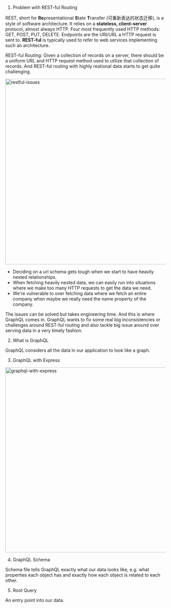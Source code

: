 1. Problem with REST-ful Routing

REST, short for **Re**presentational **S**tate **T**ransfer (可重新表达的状态迁移), is a style of software architecture. It relies on a **stateless, client-server** protocol, almost always HTTP. Four most frequently used HTTP methods: GET, POST, PUT, DELETE. Endpoints are the URI/URL a HTTP request is sent to. **REST-ful** is typically used to refer to web services implementing such an architecture.

REST-ful Routing: Given a collection of records on a server, there should be a uniform URL and HTTP request method used to utilize that collection of records. And REST-ful routing with highly reational data starts to get quite challenging. 

<img width="581" alt="restful-issues" src="https://user-images.githubusercontent.com/20265633/38963276-147e0646-433f-11e8-9b45-7d069c451689.PNG">

- Deciding on a url schema gets tough when we start to have heavily nested relationships.
- When fetching heavily nested data, we can easily run into situations where we make too many HTTP requests to get the data we need.
- We're vulnerable to over fetching data where we fetch an entire company when maybe we really need the name property of the company.

The issues can be solved but takes engineering time. And this is where GraphQL comes in. GraphQL wants to fix some real big inconsistencies or challenges around REST-ful routing and also tackle big issue around over serving data in a very timely fashion.

2. What is GraphQL

GraphQL considers all the data in our application to look like a graph.

3. GraphQL with Express

<img width="579" alt="graphql-with-express" src="https://user-images.githubusercontent.com/20265633/38965852-1b148224-434d-11e8-98ec-da6036eb4108.PNG">

4. GraphQL Schema

Schema file tells GraphQL exactly what our data looks like, e.g. what properties each object has and exactly how each object is related to each other.

5. Root Query

An entry point into our data. 